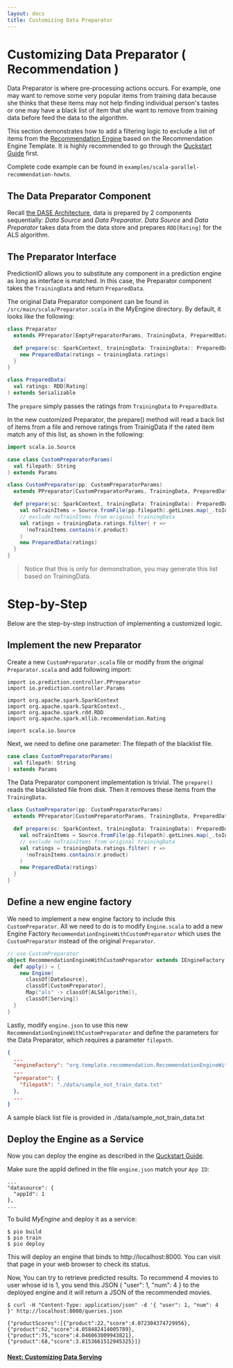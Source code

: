 ```yaml
---
layout: docs
title: Customizing Data Preparator
---
```


# Customizing Data Preparator ( Recommendation )

Data Preparator is where pre-processing actions occurs. For example, one may want to remove some very popular items from training data because she thinks that these items may not help finding individual person's tastes or one may have a black list of item that she want to remove from training data before feed the data to the algorithm.

This section demonstrates how to add a filtering logic to exclude a list of items from the [Recommendation Engine](/quickstart.html) based on the Recommendation Engine Template. It is highly recommended to go through the [Quckstart Guide](/quickstart.html) first.

Complete code example can be found in
`examples/scala-parallel-recommendation-howto`.

## The Data Preparator Component

Recall [the DASE Architecture](/dase.html), data is prepared by 2 components sequentially: *Data Source* and *Data Preparator*.
*Data Source* and *Data Preparator* takes data from the data store and prepares `RDD[Rating]` for the ALS algorithm.

## The Preparator Interface

PredictionIO allows you to substitute any component in a prediction engine as long as interface is matched. In this case, the Preparator component takes the `TrainingData` and return `PreparedData`.

The original Data Preparator component can be found in `/src/main/scala/Preparator.scala` in the MyEngine directory. By default, it looks like the following:

```scala
class Preparator
  extends PPreparator[EmptyPreparatorParams, TrainingData, PreparedData] {

  def prepare(sc: SparkContext, trainingData: TrainingData): PreparedData = {
    new PreparedData(ratings = trainingData.ratings)
  }
}

class PreparedData(
  val ratings: RDD[Rating]
) extends Serializable
```

The `prepare` simply passes the ratings from `TrainingData` to `PreparedData`.

In the new customized Preparator, the prepare() method will read a back list of items from a file and remove ratings from TrainigData if the rated item match any of this list, as shown in the following:

```scala
import scala.io.Source

case class CustomPreparatorParams(
  val filepath: String
) extends Params

class CustomPreparator(pp: CustomPreparatorParams)
  extends PPreparator[CustomPreparatorParams, TrainingData, PreparedData] {

  def prepare(sc: SparkContext, trainingData: TrainingData): PreparedData = {
    val noTrainItems = Source.fromFile(pp.filepath).getLines.map(_.toInt).toSet
    // exclude noTrainItems from original trainingData
    val ratings = trainingData.ratings.filter( r =>
      !noTrainItems.contains(r.product)
    )
    new PreparedData(ratings)
  }
}
```

> Notice that this is only for demonstration, you may generate this list based on TrainingData.


# Step-by-Step

Below are the step-by-step instruction of implementing a customized logic.

## Implement the new Preparator

Create a new `CustomPreparator.scala` file or modify from the original `Preparator.scala` and add following import:

```
import io.prediction.controller.PPreparator
import io.prediction.controller.Params

import org.apache.spark.SparkContext
import org.apache.spark.SparkContext._
import org.apache.spark.rdd.RDD
import org.apache.spark.mllib.recommendation.Rating

import scala.io.Source
```

Next, we need to define one parameter: The filepath of the blacklist file.

```scala
case class CustomPreparatorParams(
  val filepath: String
) extends Params
```

The Data Preparator component implementation is trivial. The `prepare()` reads the blacklisted file from disk. Then it removes these items from the `TrainingData`.

```scala
class CustomPreparator(pp: CustomPreparatorParams)
  extends PPreparator[CustomPreparatorParams, TrainingData, PreparedData] {

  def prepare(sc: SparkContext, trainingData: TrainingData): PreparedData = {
    val noTrainItems = Source.fromFile(pp.filepath).getLines.map(_.toInt).toSet
    // exclude noTrainItems from original trainingData
    val ratings = trainingData.ratings.filter( r =>
      !noTrainItems.contains(r.product)
    )
    new PreparedData(ratings)
  }
}
```

## Define a new engine factory

We need to implement a new engine factory to include this `CustomPreparator`. All we need to do is to modify `Engine.scala` to add a new Engine Factory `RecommendationEngineWithCustomPreparator` which uses the `CustomPreparator` instead of the original `Preparator`.

```scala
// use CustomPreparator
object RecommendationEngineWithCustomPreparator extends IEngineFactory {
  def apply() = {
    new Engine(
      classOf[DataSource],
      classOf[CustomPreparator],
      Map("als" -> classOf[ALSAlgorithm]),
      classOf[Serving])
  }
}
```

Lastly, modify `engine.json` to use this new `RecommendationEngineWithCustomPreparator` and define the parameters for the Data Preparator, which requires a parameter `filepath`.

```json
{
  ...
  "engineFactory": "org.template.recommendation.RecommendationEngineWithCustomPreparator",
  ...
  "preparator": {
    "filepath": "./data/sample_not_train_data.txt"
  },
  ...
}
```

A sample black list file is provided in ./data/sample_not_train_data.txt

## Deploy the Engine as a Service

Now you can deploy the engine as described in the [Quckstart Guide](/quickstart.html).

Make sure the appId defined in the file `engine.json` match your `App ID`:

```
...
"datasource": {
  "appId": 1
},
...
```

To build *MyEngine* and deploy it as a service:

```
$ pio build
$ pio train
$ pio deploy
```

This will deploy an engine that binds to http://localhost:8000. You can visit that page in your web browser to check its status.

Now, You can try to retrieve predicted results.
To recommend 4 movies to user whose id is 1, you send this JSON { "user": 1, "num": 4 } to the deployed engine and it will return a JSON of the recommended movies.

```
$ curl -H "Content-Type: application/json" -d '{ "user": 1, "num": 4 }' http://localhost:8000/queries.json

{"productScores":[{"product":22,"score":4.072304374729956},{"product":62,"score":4.058482414005789},{"product":75,"score":4.046063009943821},{"product":68,"score":3.8153661512945325}]}
```

#### [Next: Customizing Data Serving](customize-serving.html)
